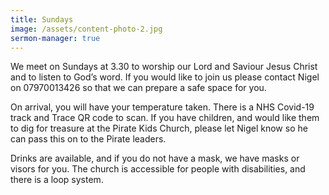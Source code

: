 ```yaml
---
title: Sundays
image: /assets/content-photo-2.jpg
sermon-manager: true
---
```


We meet on Sundays at 3.30 to worship our Lord and Saviour Jesus Christ and to listen to God’s word. If you would like to join us please contact Nigel on 07970013426 so that we can prepare a safe space for you.

On arrival, you will have your temperature taken. There is a NHS Covid-19 track and Trace QR code to scan. If you have children, and would like them to dig for treasure at the Pirate Kids Church, please let Nigel know so he can pass this on to the Pirate leaders.

Drinks are available, and if you do not have a mask, we have masks or visors for you. The church is accessible for people with disabilities, and there is a loop system.
